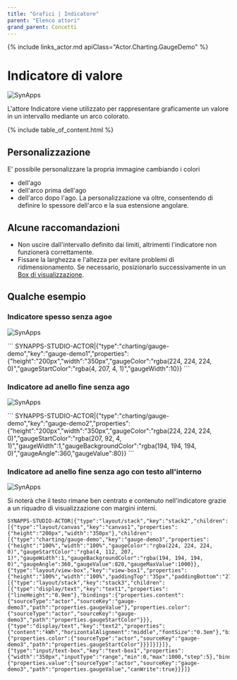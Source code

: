 ```yaml
---
title: "Grafici | Indicatore"
parent: "Elenco attori"
grand_parent: Concetti
---
```


{% include links_actor.md apiClass="Actor.Charting.GaugeDemo" %}

# Indicatore di valore

![SynApps](../../assets/concepts/actor/charting_gauge/gauge.png)

L'attore Indicatore viene utilizzato per rappresentare graficamente un valore in un intervallo mediante un arco colorato.

{% include table_of_content.html %}

## Personalizzazione

E' possibile personalizzare la propria immagine cambiando i colori
- dell'ago
- dell'arco prima dell'ago
- dell'arco dopo l'ago.
La personalizzazione va oltre, consentendo di definire lo spessore dell'arco e la sua estensione angolare.

## Alcune raccomandazioni

- Non uscire dall'intervallo definito dai limiti, altrimenti l'indicatore non funzionerà correttamente.
- Fissare la larghezza e l'altezza per evitare problemi di ridimensionamento. Se necessario, posizionarlo successivamente in un [Box di visualizzazione](./layout-view-box.md).

## Qualche esempio

### Indicatore spesso senza agoe

<div class="code-example" markdown="1">

![SynApps](../../assets/concepts/actor/charting_gauge/gauge01.png)

</div>
```
SYNAPPS-STUDIO-ACTOR|{"type":"charting/gauge-demo","key":"gauge-demo1","properties":{"height":"200px","width":"350px","gaugeColor":"rgba(224, 224, 224, 0)","gaugeStartColor":"rgba(4, 207, 4, 1)","gaugeWidth":10}}
```

### Indicatore ad anello fine senza ago

<div class="code-example" markdown="1">

![SynApps](../../assets/concepts/actor/charting_gauge/gauge02.png)

</div>
```
SYNAPPS-STUDIO-ACTOR|{"type":"charting/gauge-demo","key":"gauge-demo2","properties":{"height":"200px","width":"350px","gaugeColor":"rgba(224, 224, 224, 0)","gaugeStartColor":"rgba(207, 92, 4, 1)","gaugeWidth":1,"gaugeBackgroundColor":"rgba(194, 194, 194, 0)","gaugeAngle":360,"gaugeValue":80}}
```

### Indicatore ad anello fine senza ago con testo all'interno

<div class="code-example" markdown="1">

![SynApps](../../assets/concepts/actor/charting_gauge/gauge03.gif)

Si noterà che il testo rimane ben centrato e contenuto nell'indicatore grazie a un riquadro di visualizzazione con margini interni.
</div>

```
SYNAPPS-STUDIO-ACTOR|{"type":"layout/stack","key":"stack2","children":[{"type":"layout/canvas","key":"canvas1","properties":{"height":"200px","width":"350px"},"children":[{"type":"charting/gauge-demo","key":"gauge-demo3","properties":{"height":"100%","width":"100%","gaugeColor":"rgba(224, 224, 224, 0)","gaugeStartColor":"rgba(4, 112, 207, 1)","gaugeWidth":1,"gaugeBackgroundColor":"rgba(194, 194, 194, 0)","gaugeAngle":360,"gaugeValue":820,"gaugeMaxValue":1000}},{"type":"layout/view-box","key":"view-box1","properties":{"height":"100%","width":"100%","paddingTop":"35px","paddingBottom":"27px","paddingRight":"115px","paddingLeft":"115px"},"children":[{"type":"layout/stack","key":"stack3","children":[{"type":"display/text","key":"text1","properties":{"lineHeight":"0.9em"},"bindings":{"properties.content":{"sourceType":"actor","sourceKey":"gauge-demo3","path":"properties.gaugeValue"},"properties.color":{"sourceType":"actor","sourceKey":"gauge-demo3","path":"properties.gaugeStartColor"}}},{"type":"display/text","key":"text2","properties":{"content":"kWh","horizontalAlignment":"middle","fontSize":"0.3em"},"bindings":{"properties.color":{"sourceType":"actor","sourceKey":"gauge-demo3","path":"properties.gaugeStartColor"}}}]}]}]},{"type":"input/text-box","key":"text-box1","properties":{"width":"350px","inputType":"range","min":0,"max":1000,"step":5},"bindings":{"properties.value":{"sourceType":"actor","sourceKey":"gauge-demo3","path":"properties.gaugeValue","canWrite":true}}}]}
```
